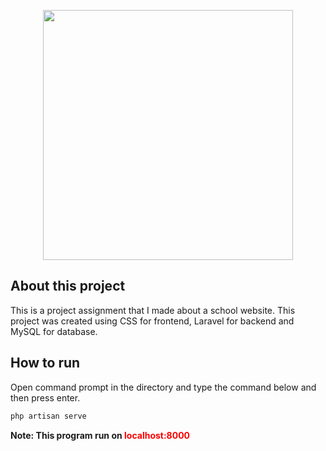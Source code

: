 <p align="center"><a href="https://laravel.com" target="_blank"><img src="https://raw.githubusercontent.com/laravel/art/master/logo-lockup/5%20SVG/2%20CMYK/1%20Full%20Color/laravel-logolockup-cmyk-red.svg" width="400"></a></p>

## About this project
This is a project assignment that I made about a school website. This project was created using CSS for frontend, Laravel for backend and MySQL for database.


## How to run
Open command prompt in the directory and type the command below and then press enter.
```bash
php artisan serve
```

<b> Note: This program run on <span style="color:red"> localhost:8000 </span> </b>